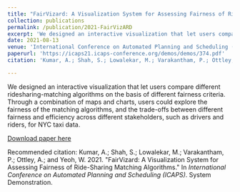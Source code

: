 ```yaml
---
title: "FairVizard: A Visualization System for Assessing Fairness of Ride-Sharing Matching Algorithms"
collection: publications
permalink: /publication/2021-FairVizARD
excerpt: 'We designed an interactive visualization that let users compare different ridesharing-matching algorithms on the basis of different fairness criteria. Through a combination of maps and charts, users could explore the fairness of the matching algorithms, and the trade-offs between different fairness and efficiency across different stakeholders, such as drivers and riders, for NYC taxi data.'
date: 2021-08-13
venue: 'International Conference on Automated Planning and Scheduling (ICAPS)'
paperurl: 'https://icaps21.icaps-conference.org/demos/demos/374.pdf'
citation: 'Kumar, A.; Shah, S.; Lowalekar, M.; Varakantham, P.; Ottley, A.; and Yeoh, W. 2021. &quot;FairVizard: A Visualization System for Assessing Fairness of Ride-Sharing Matching Algorithms.&quot; In <i>International Conference on Automated Planning and Scheduling (ICAPS)</i>. System Demonstration.'

---
```

We designed an interactive visualization that let users compare different ridesharing-matching algorithms on the basis of different fairness criteria. Through a combination of maps and charts, users could explore the fairness of the matching algorithms, and the trade-offs between different fairness and efficiency across different stakeholders, such as drivers and riders, for NYC taxi data.

[Download paper here](https://icaps21.icaps-conference.org/demos/demos/374.pdf)

Recommended citation: Kumar, A.; Shah, S.; Lowalekar, M.; Varakantham, P.; Ottley, A.; and Yeoh, W. 2021. "FairVizard: A Visualization System for Assessing Fairness of Ride-Sharing Matching Algorithms." In <i>International Conference on Automated Planning and Scheduling (ICAPS)</i>. System Demonstration.